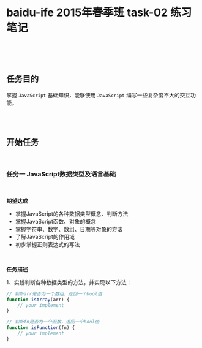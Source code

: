 # baidu-ife 2015年春季班 task-02 练习笔记

<br>
<br>
<br>

## 任务目的

掌握 `JavaScript` 基础知识，能够使用 `JavaScript` 编写一些复杂度不大的交互功能。

<br>
<br>

## 开始任务

<br>

### 任务一 JavaScript数据类型及语言基础

<br>

**期望达成**

- 掌握JavaScript的各种数据类型概念、判断方法
- 掌握JavaScript函数、对象的概念
- 掌握字符串、数字、数组、日期等对象的方法
- 了解JavaScript的作用域
- 初步掌握正则表达式的写法

<br>

**任务描述**

1、实践判断各种数据类型的方法，并实现以下方法：

```js
// 判断arr是否为一个数组，返回一个bool值
function isArray(arr) {
    // your implement
}

// 判断fn是否为一个函数，返回一个bool值
function isFunction(fn) {
    // your implement
}
```

